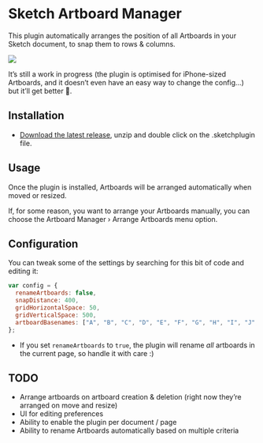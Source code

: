 # Sketch Artboard Manager

This plugin automatically arranges the position of all Artboards in your Sketch document, to snap them to rows & columns.

![](https://user-images.githubusercontent.com/3832/28533105-3a1586ca-709c-11e7-8544-87d2bb0ad4f1.gif)

It’s still a work in progress (the plugin is optimised for iPhone-sized Artboards, and it doesn’t even have an easy way to change the config…) but it’ll get better 🤞.

## Installation

- [Download the latest release](https://github.com/bomberstudios/artboard-manager/releases/latest), unzip and double click on the .sketchplugin file.

## Usage

Once the plugin is installed, Artboards will be arranged automatically when moved or resized.

If, for some reason, you want to arrange your Artboards manually, you can choose the Artboard Manager › Arrange Artboards menu option.

## Configuration

You can tweak some of the settings by searching for this bit of code and editing it:

```javascript
var config = {
  renameArtboards: false,
  snapDistance: 400,
  gridHorizontalSpace: 50,
  gridVerticalSpace: 500,
  artboardBasenames: ["A", "B", "C", "D", "E", "F", "G", "H", "I", "J", "K", "L", "M", "N", "O", "P", "Q", "R", "S", "T", "U", "V", "W", "X", "Y", "Z"]
};
```

- If you set `renameArtboards` to `true`, the plugin will rename _all_ artboards in the current page, so handle it with care :)

## TODO

- Arrange artboards on artboard creation & deletion (right now they’re arranged on move and resize)
- UI for editing preferences
- Ability to enable the plugin per document / page
- Ability to rename Artboards automatically based on multiple criteria
